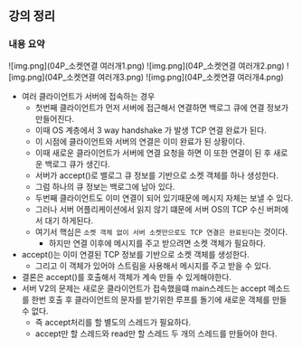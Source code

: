 ## 강의 정리

### 내용 요약

![img.png](04P_소켓연결 여러개1.png)
![img.png](04P_소켓연결 여러개2.png)
![img.png](04P_소켓연결 여러개3.png)
![img.png](04P_소켓연결 여러개4.png)

- 여러 클라이언트가 서버에 접속하는 경우
    - 첫번째 클라이언트가 먼저 서버에 접근해서 연결하면 백로그 큐에 연결 정보가 만들어진다.
    - 이때 OS 계층에서 3 way handshake 가 발생 TCP 연결 완료가 된다.
    - 이 시점에 클라이언트와 서버의 연결은 이미 완료가 된 상황이다.
    - 이때 새로운 클라이언트가 서버에 연결 요청을 하면 이 또한 연결이 된 후 새로운 백로그 큐가 생긴다.
    - 서버가 accept()로 밸로그 큐 정보를 기반으로 소켓 객체를 하나 생성한다.
    - 그럼 하나의 큐 정보는 백로그에 남아 있다.
    - 두번째 클라이언트도 이미 연결이 되어 있기때문에 메시지 자체는 보낼 수 있다.
    - 그러나 서버 어플리케이션에서 읽지 않기 떄문에 서버 OS의 TCP 수신 버퍼에서 대기 하게된다.
    - 여기서 핵심은 `소켓 객체 없이 서버 소켓만으로도 TCP 연결은 완료된다`는 것이다.
        - 하지만 연결 이후에 메시지를 주고 받으려면 소켓 객체가 필요하다.
- accept()는 이미 연결된 TCP 정보를 기반으로 소켓 객체를 생성한다.
    - 그리고 이 객체가 있어야 스트림을 사용해서 메시지를 주고 받을 수 있다.
- 결론은 accept()를 호출해서 객체가 계속 만들 수 있게해야한다.
- 서버 V2의 문제는 새로운 클라이언트가 접속했을떄 main스레드는 accept 메소드를 한번 호출 후 클라이언트의 문자를 받기위한 루프를 돌기에 새로운 객체를 만들 수 없다.
    - 즉 accept처리를 할 별도의 스레드가 필요하다.
    - accept만 할 스레드와 read만 할 스레드 두 개의 스레드를 만들어야 한다. 